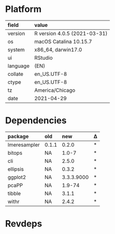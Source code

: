 # Platform

|field    |value                        |
|:--------|:----------------------------|
|version  |R version 4.0.5 (2021-03-31) |
|os       |macOS Catalina 10.15.7       |
|system   |x86_64, darwin17.0           |
|ui       |RStudio                      |
|language |(EN)                         |
|collate  |en_US.UTF-8                  |
|ctype    |en_US.UTF-8                  |
|tz       |America/Chicago              |
|date     |2021-04-29                   |

# Dependencies

|package      |old   |new        |Δ  |
|:------------|:-----|:----------|:--|
|lmeresampler |0.1.1 |0.2.0      |*  |
|bitops       |NA    |1.0-7      |*  |
|cli          |NA    |2.5.0      |*  |
|ellipsis     |NA    |0.3.2      |*  |
|ggplot2      |NA    |3.3.3.9000 |*  |
|pcaPP        |NA    |1.9-74     |*  |
|tibble       |NA    |3.1.1      |*  |
|withr        |NA    |2.4.2      |*  |

# Revdeps

